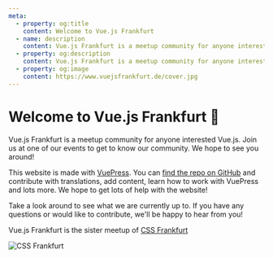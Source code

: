 ```yaml
---
meta:
  - property: og:title
    content: Welcome to Vue.js Frankfurt
  - name: description
    content: Vue.js Frankfurt is a meetup community for anyone interested Vue.js. Join us at one of our events to get to know our community.
  - property: og:description
    content: Vue.js Frankfurt is a meetup community for anyone interested Vue.js. Join us at one of our events to get to know our community.
  - property: og:image
    content: https://www.vuejsfrankfurt.de/cover.jpg
---
```


# Welcome to Vue.js Frankfurt :tada:

Vue.js Frankfurt is a meetup community for anyone interested Vue.js. Join us at one of our events to get to know our community. We hope to see you around!

This website is made with [VuePress](https://vuepress.vuejs.org). You can [find the repo on GitHub](https://github.com/vuejsfrankfurt/vuejsfrankfurt.de) and contribute with translations, add content, learn how to work with VuePress and lots more. We hope to get lots of help with the website!

<!-- TODO: Add Frank the Furt bio -->

Take a look around to see what we are currently up to. If you have any questions or would like to contribute, we'll be happy to hear from you!

<!-- TODO: Add Community Selfie -->

Vue.js Frankfurt is the sister meetup of [CSS Frankfurt](https://cssfrankfurt.de)

![CSS Frankfurt](/cssfrankfurt.svg)
